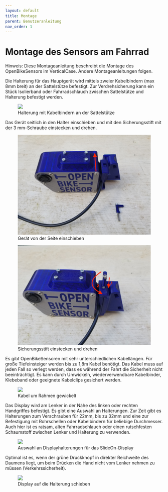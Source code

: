 ```yaml
---
layout: default
title: Montage
parent: Benutzeranleitung
nav_order: 1
---
```


# Montage des Sensors am Fahrrad

Hinweis: Diese Montageanleitung beschreibt die Montage des OpenBikeSensors im VerticalCase. Andere Montageanleitungen folgen.

Die Halterung für das Hauptgerät wird mittels zweier Kabelbindern (max 8mm breit) an der Sattelstütze befestigt. Zur Verdrehsicherung kann ein Stück Isolierband oder Fahrradschlauch zwischen Sattelstütze und Halterung befestigt werden.

<figure>
    <img src="/assets/images/mounting/OBS_Mounting_VerticalCase_MainCase_Mount.jpg " class="inline" />
  <figcaption>Halterung mit Kabelbindern an der Sattelstütze</figcaption>
</figure>


Das Gerät seitlich in den Halter einschieben und mit den Sicherungsstift mit der 3 mm-Schraube einstecken und drehen.

<figure>
    <img src="/assets/images/mounting/OBS_Mounting_VerticalCase_MainCase_Sliding_into_mount.jpg " class="inline" />
  <figcaption>Gerät von der Seite einschieben</figcaption>
</figure>
<figure>
    <img src="/assets/images/mounting/OBS_Mounting_VerticalCase_Push_and_turn_safety_pin.jpg" class="inline" />
  <figcaption>Sicherungsstift einstecken und drehen</figcaption>
</figure>

Es gibt OpenBikeSensoren mit sehr unterschiedlichen Kabellängen. Für große Tiefeinsteiger werden bis zu 1,8m Kabel benötigt. Das Kabel muss auf jeden Fall so verlegt werden, dass es während der Fahrt die Sicherheit nicht beeinträchtigt.
Es kann durch Umwickeln, wiederverwendbare Kabelbinder, Klebeband oder geeignete Kabelclips gesichert werden.


<figure>
    <img src="/assets/images/mounting/OBS_Mounting_VerticalCase_Wrap_cable_around_bike.jpg " class="inline" />
  <figcaption>Kabel um Rahmen gewickelt</figcaption>
</figure>



Das Display wird am Lenker in der Nähe des linken oder rechten Handgriffes befestigt. Es gibt eine Auswahl an Halterungen. Zur Zeit gibt es Halterungen zum Verschrauben für 22mm, bis zu 32mm und eine zur Befestigung mit Rohrschellen oder Kabelbindern für beliebige Durchmesser. Auch hier ist es ratsam, alten Fahrradschlauch oder einen rutschfesten Schaumstoff zwischen Lenker und Halterung zu verwenden.

<figure>
    <img src="/assets/images/mounting/OBS_Mounting_SlideOnDisplay_MountOptions.jpg " class="inline" />
  <figcaption>Auswahl an Displayhalterungen für das SlideOn-Display</figcaption>
</figure>

Optimal ist es, wenn der grüne Druckknopf in direkter Reichweite des Daumens liegt, um beim Drücken die Hand nicht vom Lenker nehmen zu müssen (Verkehrssicherheit).

<figure>
    <img src="/assets/images/mounting/OBS_Mounting_SlideOnDisplay_Slide_on.jpg" class="inline" />
  <figcaption>Display auf die Halterung schieben</figcaption>
</figure>

